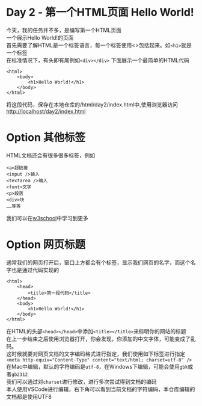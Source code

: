 # Day 2 - 第一个HTML页面 Hello World!
今天，我的任务并不多，是编写第一个HTML页面  
一个展示Hello World!的页面  
首先需要了解HTML是一个标签语言，每一个标签使用<>包括起来。如`<h1>`就是一个标签  
在标准情况下，有头即有尾例如`<div></div>`
下面展示一个最简单的HTML代码  
```
<html>
    <body>
        <h1>Hello World!</h1>
    </body>
</html>
```
将这段代码，保存在本地仓库的/html/day2/index.html中,使用浏览器访问[http://localhost/day2/index.html](http://localhost/day2/index.html)

# Option 其他标签
HTML文档还会有很多很多标签，例如  
```
<a>超链接
<input />输入
<textarea />输入
<font>文字
<p>段落
<div>块
……等等
```
我们可以在[w3school](https://www.w3school.com.cn/html/html_elements.asp)中学习到更多

# Option 网页标题  
通常我们的网页打开后，窗口上方都会有个标签，显示我们网页的名字，而这个名字也是通过代码实现的  
```
<html>
    <head>
        <title>第一段代码</title>
    </head>
    <body>
        <h1>Hello World!</h1>
    </body>
</html>
```
在HTML的头部`<head></head>`中添加`<title></title>`来标明你的网站的标题  
在上一步结束之后使用浏览器打开，你会发现，你添加的中文字体，可能变成了乱码。  
这时候就要对网页文档的文字编码格式进行指定，我们使用如下标签进行指定  
`<meta http-equiv="Content-Type" content="text/html; charset=utf-8" />`  
在Mac中编辑，默认的字符编码是`utf-8`，在Windows下编辑，可能会使用`gbk`或者`gb2312`  
我们可以通过对`charset`进行修改，进行多次尝试得到文档的编码  
本人使用VSCode进行编辑，右下角可以看到当前文档的字符编码，本仓库编辑的文档都是使用UTF8  

